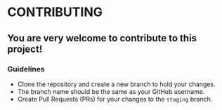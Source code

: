 # CONTRIBUTING

## You are very welcome to contribute to this project!

### Guidelines

- Clone the repository and create a new branch to hold your changes.
- The branch name should be the same as your GitHub username.
- Create Pull Requests (PRs) for your changes to the `staging` branch.
